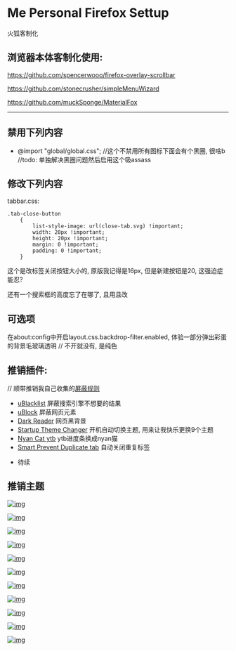 # Me Personal Firefox Settup
 火狐客制化

## 浏览器本体客制化使用:

https://github.com/spencerwooo/firefox-overlay-scrollbar

https://github.com/stonecrusher/simpleMenuWizard

https://github.com/muckSponge/MaterialFox

-----

## 禁用下列内容

+ @import "global/global.css"; //这个不禁用所有图标下面会有个黑圈, 很啥b //todo: 单独解决黑圈问题然后启用这个吸assass

## 修改下列内容

tabbar.css: 

    .tab-close-button
        {
            list-style-image: url(close-tab.svg) !important;
            width: 20px !important;
            height: 20px !important;
            margin: 0 !important;
            padding: 0 !important;
        }

这个是改标签关闭按钮大小的, 原版我记得是16px, 但是新建按钮是20, 这强迫症能忍?

还有一个搜索框的高度忘了在哪了, 且用且改

## 可选项
在about:config中开启layout.css.backdrop-filter.enabled, 体验一部分弹出彩蛋的背景毛玻璃透明
// 不开就没有, 是纯色


## 推销插件:
// 顺带推销我自己收集的[屏蔽规则][rule]
+ [uBlacklist][1] 屏蔽搜索引擎不想要的结果 
+ [uBlock][2] 屏蔽网页元素
+ [Dark Reader][3] 网页黑背景
+ [Startup Theme Changer][4] 开机自动切换主题, 用来让我快乐更换9个主题
+ [Nyan Cat ytb][5] ytb进度条换成nyan猫
+ [Smart Prevent Duplicate tab][6] 自动关闭重复标签
- 待续

## 推销主题
[![img](https://addons.cdn.mozilla.net/user-media/version-previews/full/3860/3860093.svg?modified=1628748740 "赞美太阳")](https://addons.mozilla.org/en-US/firefox/addon/prise-the-sun-dark-souls/)

[![img](https://addons.cdn.mozilla.net/user-media/version-previews/full/3860/3860127.svg?modified=1628758537 "猫猫!")](https://addons.mozilla.org/en-US/firefox/addon/lazy-cat-theme/)

[![img](https://addons.cdn.mozilla.net/user-media/version-previews/full/3860/3860107.svg?modified=1628755709 "猫耳初音")](https://addons.mozilla.org/en-US/firefox/addon/neko-miku-theme/)

[![img](https://addons.cdn.mozilla.net/user-media/version-previews/full/3860/3860115.svg?modified=1628757024 "vtb")](https://addons.mozilla.org/en-US/firefox/addon/pekora-theme/)

[![img](https://addons.cdn.mozilla.net/user-media/version-previews/full/3860/3860113.svg?modified=1628756578 "变身初音")](https://addons.mozilla.org/en-US/firefox/addon/yet-another-mikutheme/)

[![img](https://addons.cdn.mozilla.net/user-media/version-previews/full/3860/3860109.svg?modified=1628755886 "梓喵")](https://addons.mozilla.org/en-US/firefox/addon/animated-neko-azus-theme/)

[![img](https://addons.cdn.mozilla.net/user-media/version-previews/full/3860/3860140.png?modified=1628759675 "sus")](https://addons.mozilla.org/en-US/firefox/addon/amongsus-thutheme/)

[![img](https://addons.cdn.mozilla.net/user-media/version-previews/full/3860/3860121.svg?modified=1628757483 "米其林")](https://addons.mozilla.org/en-US/firefox/addon/run-michirun-run-theme/)

[![img](https://addons.cdn.mozilla.net/user-media/version-previews/full/3860/3860132.png?modified=1628759122 "圆形nyan")](https://addons.mozilla.org/en-US/developers/addon/fat-nyan-theme/edit)

[![img](https://addons.cdn.mozilla.net/user-media/version-previews/full/3860/3860136.png?modified=1628759532 "pop nyan")](https://addons.mozilla.org/en-US/firefox/addon/pop-nyan-theme/)

[![img](https://addons.cdn.mozilla.net/user-media/version-previews/full/3860/3860139.svg?modified=1628759616 "跳舞鲨鱼")](https://addons.mozilla.org/en-US/firefox/addon/left-shark-dance-theme/)


[1]: https://addons.mozilla.org/en-US/firefox/addon/startup-theme-changer/?utm_content=addons-manager-reviews-link&utm_medium=firefox-browser&utm_source=firefox-browser
[2]: https://addons.mozilla.org/en-US/firefox/addon/ublock-origin/
[3]: https://addons.mozilla.org/en-US/firefox/addon/darkreader/
[4]: https://addons.mozilla.org/en-US/firefox/addon/startup-theme-changer/?utm_source=addons.mozilla.org&utm_medium=referral&utm_content=search
[5]: https://addons.mozilla.org/en-US/firefox/addon/nyan-cat-youtube-enhancement/?utm_source=addons.mozilla.org&utm_medium=referral&utm_content=search
[6]: https://addons.mozilla.org/en-US/firefox/addon/smart-prevent-duplicate-tabs/?utm_source=addons.mozilla.org&utm_medium=referral&utm_content=search
[rule]: https://github.com/isNijikawa/Universal-Web-Filter-rules